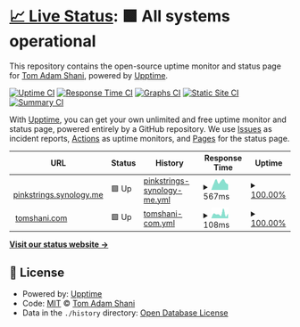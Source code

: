 # [📈 Live Status](https://pinkstrings.github.io/upptime): <!--live status--> **🟩 All systems operational**

This repository contains the open-source uptime monitor and status page for [Tom Adam Shani](https://tomshani.com), powered by [Upptime](https://github.com/upptime/upptime).

[![Uptime CI](https://github.com/pinkstrings/upptime/workflows/Uptime%20CI/badge.svg)](https://github.com/pinkstrings/upptime/actions?query=workflow%3A%22Uptime+CI%22)
[![Response Time CI](https://github.com/pinkstrings/upptime/workflows/Response%20Time%20CI/badge.svg)](https://github.com/pinkstrings/upptime/actions?query=workflow%3A%22Response+Time+CI%22)
[![Graphs CI](https://github.com/pinkstrings/upptime/workflows/Graphs%20CI/badge.svg)](https://github.com/pinkstrings/upptime/actions?query=workflow%3A%22Graphs+CI%22)
[![Static Site CI](https://github.com/pinkstrings/upptime/workflows/Static%20Site%20CI/badge.svg)](https://github.com/pinkstrings/upptime/actions?query=workflow%3A%22Static+Site+CI%22)
[![Summary CI](https://github.com/pinkstrings/upptime/workflows/Summary%20CI/badge.svg)](https://github.com/pinkstrings/upptime/actions?query=workflow%3A%22Summary+CI%22)

With [Upptime](https://upptime.js.org), you can get your own unlimited and free uptime monitor and status page, powered entirely by a GitHub repository. We use [Issues](https://github.com/pinkstrings/upptime/issues) as incident reports, [Actions](https://github.com/pinkstrings/upptime/actions) as uptime monitors, and [Pages](https://pinkstrings.github.io/upptime) for the status page.

<!--start: status pages-->
<!-- This summary is generated by Upptime (https://github.com/upptime/upptime) -->
<!-- Do not edit this manually, your changes will be overwritten -->
<!-- prettier-ignore -->
| URL | Status | History | Response Time | Uptime |
| --- | ------ | ------- | ------------- | ------ |
| <img alt="" src="https://icons.duckduckgo.com/ip3/pinkstrings.synology.me.ico" height="13"> [pinkstrings.synology.me](https://pinkstrings.synology.me:5001) | 🟩 Up | [pinkstrings-synology-me.yml](https://github.com/pinkstrings/upptime/commits/HEAD/history/pinkstrings-synology-me.yml) | <details><summary><img alt="Response time graph" src="./graphs/pinkstrings-synology-me/response-time-week.png" height="20"> 567ms</summary><br><a href="https://pinkstrings.github.io/upptime/history/pinkstrings-synology-me"><img alt="Response time 461" src="https://img.shields.io/endpoint?url=https%3A%2F%2Fraw.githubusercontent.com%2Fpinkstrings%2Fupptime%2FHEAD%2Fapi%2Fpinkstrings-synology-me%2Fresponse-time.json"></a><br><a href="https://pinkstrings.github.io/upptime/history/pinkstrings-synology-me"><img alt="24-hour response time 497" src="https://img.shields.io/endpoint?url=https%3A%2F%2Fraw.githubusercontent.com%2Fpinkstrings%2Fupptime%2FHEAD%2Fapi%2Fpinkstrings-synology-me%2Fresponse-time-day.json"></a><br><a href="https://pinkstrings.github.io/upptime/history/pinkstrings-synology-me"><img alt="7-day response time 567" src="https://img.shields.io/endpoint?url=https%3A%2F%2Fraw.githubusercontent.com%2Fpinkstrings%2Fupptime%2FHEAD%2Fapi%2Fpinkstrings-synology-me%2Fresponse-time-week.json"></a><br><a href="https://pinkstrings.github.io/upptime/history/pinkstrings-synology-me"><img alt="30-day response time 584" src="https://img.shields.io/endpoint?url=https%3A%2F%2Fraw.githubusercontent.com%2Fpinkstrings%2Fupptime%2FHEAD%2Fapi%2Fpinkstrings-synology-me%2Fresponse-time-month.json"></a><br><a href="https://pinkstrings.github.io/upptime/history/pinkstrings-synology-me"><img alt="1-year response time 454" src="https://img.shields.io/endpoint?url=https%3A%2F%2Fraw.githubusercontent.com%2Fpinkstrings%2Fupptime%2FHEAD%2Fapi%2Fpinkstrings-synology-me%2Fresponse-time-year.json"></a></details> | <details><summary><a href="https://pinkstrings.github.io/upptime/history/pinkstrings-synology-me">100.00%</a></summary><a href="https://pinkstrings.github.io/upptime/history/pinkstrings-synology-me"><img alt="All-time uptime 98.14%" src="https://img.shields.io/endpoint?url=https%3A%2F%2Fraw.githubusercontent.com%2Fpinkstrings%2Fupptime%2FHEAD%2Fapi%2Fpinkstrings-synology-me%2Fuptime.json"></a><br><a href="https://pinkstrings.github.io/upptime/history/pinkstrings-synology-me"><img alt="24-hour uptime 100.00%" src="https://img.shields.io/endpoint?url=https%3A%2F%2Fraw.githubusercontent.com%2Fpinkstrings%2Fupptime%2FHEAD%2Fapi%2Fpinkstrings-synology-me%2Fuptime-day.json"></a><br><a href="https://pinkstrings.github.io/upptime/history/pinkstrings-synology-me"><img alt="7-day uptime 100.00%" src="https://img.shields.io/endpoint?url=https%3A%2F%2Fraw.githubusercontent.com%2Fpinkstrings%2Fupptime%2FHEAD%2Fapi%2Fpinkstrings-synology-me%2Fuptime-week.json"></a><br><a href="https://pinkstrings.github.io/upptime/history/pinkstrings-synology-me"><img alt="30-day uptime 97.86%" src="https://img.shields.io/endpoint?url=https%3A%2F%2Fraw.githubusercontent.com%2Fpinkstrings%2Fupptime%2FHEAD%2Fapi%2Fpinkstrings-synology-me%2Fuptime-month.json"></a><br><a href="https://pinkstrings.github.io/upptime/history/pinkstrings-synology-me"><img alt="1-year uptime 98.28%" src="https://img.shields.io/endpoint?url=https%3A%2F%2Fraw.githubusercontent.com%2Fpinkstrings%2Fupptime%2FHEAD%2Fapi%2Fpinkstrings-synology-me%2Fuptime-year.json"></a></details>
| <img alt="" src="https://icons.duckduckgo.com/ip3/tomshani.com.ico" height="13"> [tomshani.com](https://tomshani.com) | 🟩 Up | [tomshani-com.yml](https://github.com/pinkstrings/upptime/commits/HEAD/history/tomshani-com.yml) | <details><summary><img alt="Response time graph" src="./graphs/tomshani-com/response-time-week.png" height="20"> 108ms</summary><br><a href="https://pinkstrings.github.io/upptime/history/tomshani-com"><img alt="Response time 119" src="https://img.shields.io/endpoint?url=https%3A%2F%2Fraw.githubusercontent.com%2Fpinkstrings%2Fupptime%2FHEAD%2Fapi%2Ftomshani-com%2Fresponse-time.json"></a><br><a href="https://pinkstrings.github.io/upptime/history/tomshani-com"><img alt="24-hour response time 75" src="https://img.shields.io/endpoint?url=https%3A%2F%2Fraw.githubusercontent.com%2Fpinkstrings%2Fupptime%2FHEAD%2Fapi%2Ftomshani-com%2Fresponse-time-day.json"></a><br><a href="https://pinkstrings.github.io/upptime/history/tomshani-com"><img alt="7-day response time 108" src="https://img.shields.io/endpoint?url=https%3A%2F%2Fraw.githubusercontent.com%2Fpinkstrings%2Fupptime%2FHEAD%2Fapi%2Ftomshani-com%2Fresponse-time-week.json"></a><br><a href="https://pinkstrings.github.io/upptime/history/tomshani-com"><img alt="30-day response time 135" src="https://img.shields.io/endpoint?url=https%3A%2F%2Fraw.githubusercontent.com%2Fpinkstrings%2Fupptime%2FHEAD%2Fapi%2Ftomshani-com%2Fresponse-time-month.json"></a><br><a href="https://pinkstrings.github.io/upptime/history/tomshani-com"><img alt="1-year response time 122" src="https://img.shields.io/endpoint?url=https%3A%2F%2Fraw.githubusercontent.com%2Fpinkstrings%2Fupptime%2FHEAD%2Fapi%2Ftomshani-com%2Fresponse-time-year.json"></a></details> | <details><summary><a href="https://pinkstrings.github.io/upptime/history/tomshani-com">100.00%</a></summary><a href="https://pinkstrings.github.io/upptime/history/tomshani-com"><img alt="All-time uptime 97.63%" src="https://img.shields.io/endpoint?url=https%3A%2F%2Fraw.githubusercontent.com%2Fpinkstrings%2Fupptime%2FHEAD%2Fapi%2Ftomshani-com%2Fuptime.json"></a><br><a href="https://pinkstrings.github.io/upptime/history/tomshani-com"><img alt="24-hour uptime 100.00%" src="https://img.shields.io/endpoint?url=https%3A%2F%2Fraw.githubusercontent.com%2Fpinkstrings%2Fupptime%2FHEAD%2Fapi%2Ftomshani-com%2Fuptime-day.json"></a><br><a href="https://pinkstrings.github.io/upptime/history/tomshani-com"><img alt="7-day uptime 100.00%" src="https://img.shields.io/endpoint?url=https%3A%2F%2Fraw.githubusercontent.com%2Fpinkstrings%2Fupptime%2FHEAD%2Fapi%2Ftomshani-com%2Fuptime-week.json"></a><br><a href="https://pinkstrings.github.io/upptime/history/tomshani-com"><img alt="30-day uptime 100.00%" src="https://img.shields.io/endpoint?url=https%3A%2F%2Fraw.githubusercontent.com%2Fpinkstrings%2Fupptime%2FHEAD%2Fapi%2Ftomshani-com%2Fuptime-month.json"></a><br><a href="https://pinkstrings.github.io/upptime/history/tomshani-com"><img alt="1-year uptime 100.00%" src="https://img.shields.io/endpoint?url=https%3A%2F%2Fraw.githubusercontent.com%2Fpinkstrings%2Fupptime%2FHEAD%2Fapi%2Ftomshani-com%2Fuptime-year.json"></a></details>

<!--end: status pages-->

[**Visit our status website →**](https://pinkstrings.github.io/upptime)

## 📄 License

- Powered by: [Upptime](https://github.com/upptime/upptime)
- Code: [MIT](./LICENSE) © [Tom Adam Shani](https://tomshani.com)
- Data in the `./history` directory: [Open Database License](https://opendatacommons.org/licenses/odbl/1-0/)
